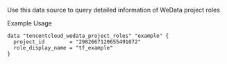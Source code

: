 Use this data source to query detailed information of WeData project roles

Example Usage

```hcl
data "tencentcloud_wedata_project_roles" "example" {
  project_id        = "2982667120655491072"
  role_display_name = "tf_example"
}
```
